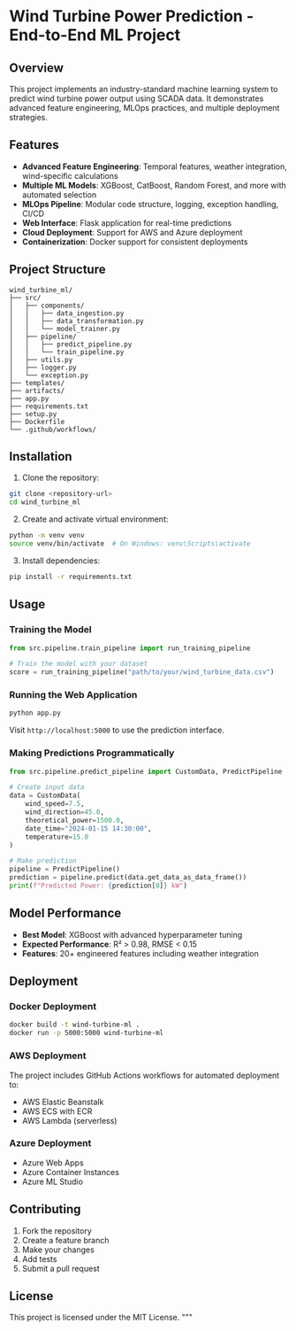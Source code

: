 # Wind Turbine Power Prediction - End-to-End ML Project

## Overview
This project implements an industry-standard machine learning system to predict wind turbine power output using SCADA data. It demonstrates advanced feature engineering, MLOps practices, and multiple deployment strategies.

## Features
- **Advanced Feature Engineering**: Temporal features, weather integration, wind-specific calculations
- **Multiple ML Models**: XGBoost, CatBoost, Random Forest, and more with automated selection
- **MLOps Pipeline**: Modular code structure, logging, exception handling, CI/CD
- **Web Interface**: Flask application for real-time predictions
- **Cloud Deployment**: Support for AWS and Azure deployment
- **Containerization**: Docker support for consistent deployments

## Project Structure
```
wind_turbine_ml/
├── src/
│   ├── components/
│   │   ├── data_ingestion.py
│   │   ├── data_transformation.py
│   │   └── model_trainer.py
│   ├── pipeline/
│   │   ├── predict_pipeline.py
│   │   └── train_pipeline.py
│   ├── utils.py
│   ├── logger.py
│   └── exception.py
├── templates/
├── artifacts/
├── app.py
├── requirements.txt
├── setup.py
├── Dockerfile
└── .github/workflows/
```

## Installation

1. Clone the repository:
```bash
git clone <repository-url>
cd wind_turbine_ml
```

2. Create and activate virtual environment:
```bash
python -m venv venv
source venv/bin/activate  # On Windows: venv\Scripts\activate
```

3. Install dependencies:
```bash
pip install -r requirements.txt
```

## Usage

### Training the Model
```python
from src.pipeline.train_pipeline import run_training_pipeline

# Train the model with your dataset
score = run_training_pipeline("path/to/your/wind_turbine_data.csv")
```

### Running the Web Application
```bash
python app.py
```
Visit `http://localhost:5000` to use the prediction interface.

### Making Predictions Programmatically
```python
from src.pipeline.predict_pipeline import CustomData, PredictPipeline

# Create input data
data = CustomData(
    wind_speed=7.5,
    wind_direction=45.0,
    theoretical_power=1500.0,
    date_time="2024-01-15 14:30:00",
    temperature=15.0
)

# Make prediction
pipeline = PredictPipeline()
prediction = pipeline.predict(data.get_data_as_data_frame())
print(f"Predicted Power: {prediction[0]} kW")
```

## Model Performance
- **Best Model**: XGBoost with advanced hyperparameter tuning
- **Expected Performance**: R² > 0.98, RMSE < 0.15
- **Features**: 20+ engineered features including weather integration

## Deployment

### Docker Deployment
```bash
docker build -t wind-turbine-ml .
docker run -p 5000:5000 wind-turbine-ml
```

### AWS Deployment
The project includes GitHub Actions workflows for automated deployment to:
- AWS Elastic Beanstalk
- AWS ECS with ECR
- AWS Lambda (serverless)

### Azure Deployment
- Azure Web Apps
- Azure Container Instances
- Azure ML Studio

## Contributing
1. Fork the repository
2. Create a feature branch
3. Make your changes
4. Add tests
5. Submit a pull request

## License
This project is licensed under the MIT License.
"""